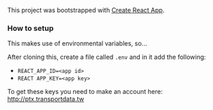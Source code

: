 This project was bootstrapped with [Create React App](https://github.com/facebookincubator/create-react-app).

### How to setup

This makes use of environmental variables, so...

After cloning this, create a file called `.env` and in it add the following:

* `REACT_APP_ID=<app id>`
* `REACT APP_KEY=<app key>`

To get these keys you need to make an account here: http://ptx.transportdata.tw